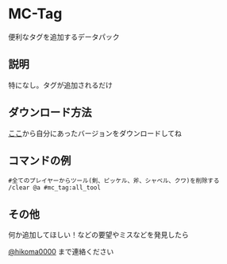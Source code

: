 # MC-Tag
便利なタグを追加するデータパック


## 説明
特になし。タグが追加されるだけ

## ダウンロード方法
[ここ](https://github.com/hikoma0000/MC-Tag/releases)から自分にあったバージョンをダウンロードしてね

## コマンドの例
```
#全てのプレイヤーからツール(剣、ピッケル、斧、シャベル、クワ)を削除する
/clear @a #mc_tag:all_tool
```

## その他
何か追加してほしい！などの要望やミスなどを発見したら

[@hikoma0000](https://twitter.com/hikoma0000) まで連絡ください
